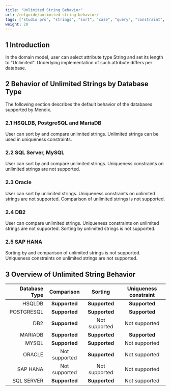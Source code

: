 ```yaml
---
title: "Unlimited String Behavior"
url: /refguide/unlimited-string-behavior/
tags: ["studio pro", "strings", "sort", "case", "query", "constraint", "validation rule", "domain model"]
weight: 20
---
```


## 1 Introduction

In the domain model, user can select attribute type String and set its length to "Unlimited". Underlying implementation of such attribute differs per database.

## 2 Behavior of Unlimited Strings by Database Type

The following section describes the default behavior of the databases supported by Mendix.

### 2.1 HSQLDB, PostgreSQL and MariaDB

User can sort by and compare unlimited strings. Unlimited strings can be used in uniqueness constraints.

### 2.2 SQL Server, MySQL

User can sort by and compare unlimited strings. Uniqueness constraints on unlimited strings are not supported.

### 2.3  Oracle

User can sort by unlimited strings. Uniqueness constraints on unlimited strings are not supported. Comparison of unlimited strings is not supported.

### 2.4 DB2

User can compare unlimited strings. Uniqueness constraints on unlimited strings are not supported. Sorting by unlimited strings is not supported.

### 2.5 SAP HANA

Sorting by and comparison of unlimited strings is not supported. Uniqueness constraints on unlimited strings are not supported.

## 3 Overview of Unlimited String Behavior

| **Database Type** | **Comparison** | **Sorting**   | **Uniqueness constraint** |
|------------------:|:--------------:|:-------------:|:-------------------------:|
| HSQLDB            | **Supported**  | **Supported** | **Supported**             |
| POSTGRESQL        | **Supported**  | **Supported** | **Supported**             |
| DB2               | **Supported**  | Not supported | Not supported             |
| MARIADB           | **Supported**  | **Supported** | **Supported**             |
| MYSQL             | **Supported**  | **Supported** | Not supported             |
| ORACLE            | Not supported  | **Supported** | Not supported             |
| SAP HANA          | Not supported  | Not supported | Not supported             |
| SQL SERVER        | **Supported**  | **Supported** | Not supported             |
